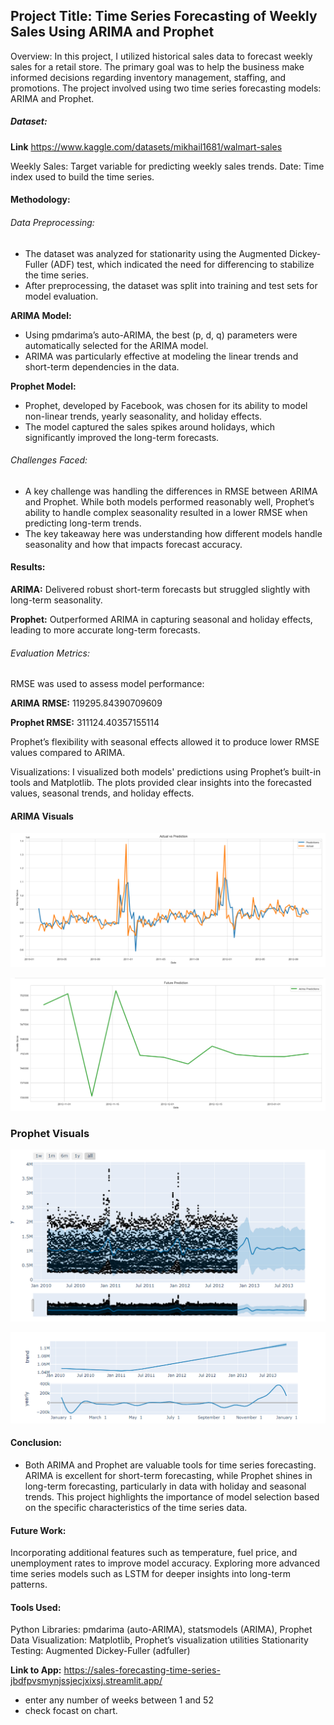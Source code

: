 ## Project Title: Time Series Forecasting of Weekly Sales Using ARIMA and Prophet

Overview: In this project, I utilized historical sales data to forecast weekly sales for a retail store. The primary goal was to help the business make informed decisions regarding inventory management, staffing, and promotions. The project involved using two time series forecasting models: ARIMA and Prophet.

 ##### **Dataset:**

 **Link** https://www.kaggle.com/datasets/mikhail1681/walmart-sales

Weekly Sales: Target variable for predicting weekly sales trends.
Date: Time index used to build the time series.

#### Methodology:


###### Data Preprocessing:

- The dataset was analyzed for stationarity using the Augmented Dickey-Fuller (ADF) test, which indicated the need for differencing to stabilize the time series.
- After preprocessing, the dataset was split into training and test sets for model evaluation.

**ARIMA Model:**

- Using pmdarima’s auto-ARIMA, the best (p, d, q) parameters were automatically selected for the ARIMA model.
- ARIMA was particularly effective at modeling the linear trends and short-term dependencies in the data.
  
**Prophet Model:**

- Prophet, developed by Facebook, was chosen for its ability to model non-linear trends, yearly seasonality, and holiday effects.
- The model captured the sales spikes around holidays, which significantly improved the long-term forecasts.
  
###### Challenges Faced: 

- A key challenge was handling the differences in RMSE between ARIMA and Prophet. While both models performed reasonably well, Prophet’s ability to handle complex seasonality resulted in a lower RMSE when 
  predicting long-term trends.
- The key takeaway here was understanding how different models handle seasonality and how that impacts forecast accuracy.

#### Results:

**ARIMA:** Delivered robust short-term forecasts but struggled slightly with long-term seasonality.

**Prophet:** Outperformed ARIMA in capturing seasonal and holiday effects, leading to more accurate long-term forecasts.

###### Evaluation Metrics:

RMSE was used to assess model performance:

**ARIMA RMSE:** 119295.84390709609

**Prophet RMSE:** 311124.40357155114

Prophet’s flexibility with seasonal effects allowed it to produce lower RMSE values compared to ARIMA.

Visualizations: I visualized both models' predictions using Prophet’s built-in tools and Matplotlib. The plots provided clear insights into the forecasted values, seasonal trends, and holiday effects.

#### **ARIMA Visuals**

![time](https://github.com/richardmukechiwa/Sales-Forecasting-Time-Series/blob/main/arima%20pred.png)

![](https://github.com/richardmukechiwa/Sales-Forecasting-Time-Series/blob/main/futurepred.png)

### **Prophet Visuals**

![](https://github.com/richardmukechiwa/Sales-Forecasting-Time-Series/blob/main/forecast1.png)

![pic](https://github.com/richardmukechiwa/Sales-Forecasting-Time-Series/blob/main/Time%20series%20.png)

#### Conclusion: 
- Both ARIMA and Prophet are valuable tools for time series forecasting. ARIMA is excellent for short-term forecasting, while Prophet shines in long-term forecasting, particularly in data with holiday and seasonal trends. This project highlights the importance of model selection based on the specific characteristics of the time series data.

#### Future Work:

Incorporating additional features such as temperature, fuel price, and unemployment rates to improve model accuracy.
Exploring more advanced time series models such as LSTM for deeper insights into long-term patterns.

#### Tools Used:

Python Libraries: pmdarima (auto-ARIMA), statsmodels (ARIMA), Prophet
Data Visualization: Matplotlib, Prophet’s visualization utilities
Stationarity Testing: Augmented Dickey-Fuller (adfuller)

**Link to App:**  https://sales-forecasting-time-series-jbdfpvsmynjssjecjxixsj.streamlit.app/
- enter any number of weeks between 1 and 52
- check focast on chart.
